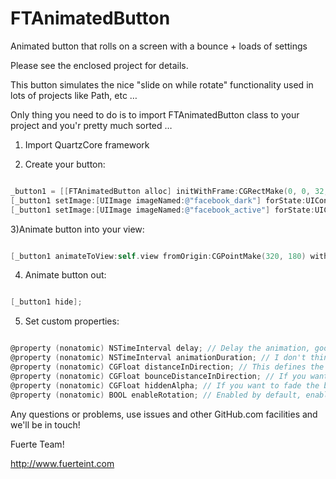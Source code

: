 FTAnimatedButton
================

Animated button that rolls on a screen with a bounce + loads of settings

Please see the enclosed project for details.

This button simulates the nice "slide on while rotate" functionality used in lots of projects like Path, etc …

Only thing you need to do is to import FTAnimatedButton class to your project and you'r pretty much sorted …

1) Import QuartzCore framework

2) Create your button:
```Objective-C

_button1 = [[FTAnimatedButton alloc] initWithFrame:CGRectMake(0, 0, 32, 32)];
[_button1 setImage:[UIImage imageNamed:@"facebook_dark"] forState:UIControlStateNormal];
[_button1 setImage:[UIImage imageNamed:@"facebook_active"] forState:UIControlStateHighlighted];

```

3)Animate button into your view:
```Objective-C

[_button1 animateToView:self.view fromOrigin:CGPointMake(320, 180) withDirection:FTAnimatedButtonAppearanceDirectionRight andDelay:0.2];

```

4) Animate button out:
```Objective-C

[_button1 hide];

```

5) Set custom properties:
```Objective-C

@property (nonatomic) NSTimeInterval delay; // Delay the animation, good for animating multiple buttons
@property (nonatomic) NSTimeInterval animationDuration; // I don't think I have to explain this one :)
@property (nonatomic) CGFloat distanceInDirection; // This defines the distance that the button will animate in desired direction
@property (nonatomic) CGFloat bounceDistanceInDirection; // If you want to disable the bounce (10px default) set this to 0
@property (nonatomic) CGFloat hiddenAlpha; // If you want to fade the button out, not just roll it out, set the min alpha here
@property (nonatomic) BOOL enableRotation; // Enabled by default, enables the 360 degrees rotating effect when sliding on/off the screen

```

Any questions or problems, use issues and other GitHub.com facilities and we'll be in touch!

Fuerte Team!

http://www.fuerteint.com